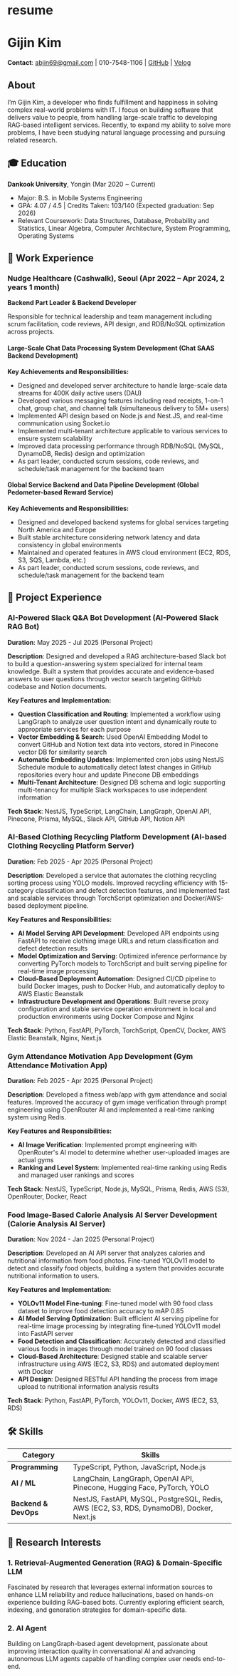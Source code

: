 # resume

# Gijin Kim

**Contact**: abjin69@gmail.com | 010-7548-1106 | [GitHub](https://github.com/abjin) | [Velog](https://velog.io/@abjin)

## About

I’m Gijin Kim, a developer who finds fulfillment and happiness in solving complex real-world problems with IT. I focus on building software that delivers value to people, from handling large-scale traffic to developing RAG-based intelligent services. Recently, to expand my ability to solve more problems, I have been studying natural language processing and pursuing related research.

## 🎓 Education

**Dankook University**, Yongin (Mar 2020 ~ Current)
- Major: B.S. in Mobile Systems Engineering
- GPA: 4.07 / 4.5 | Credits Taken: 103/140 (Expected graduation: Sep 2026)
- Relevant Coursework: Data Structures, Database, Probability and Statistics, Linear Algebra, Computer Architecture, System Programming, Operating Systems

## 💼 Work Experience

### Nudge Healthcare (Cashwalk), Seoul (Apr 2022 – Apr 2024, 2 years 1 month)
**Backend Part Leader & Backend Developer**

Responsible for technical leadership and team management including scrum facilitation, code reviews, API design, and RDB/NoSQL optimization across projects.

#### Large-Scale Chat Data Processing System Development (Chat SAAS Backend Development)
**Key Achievements and Responsibilities:**
- Designed and developed server architecture to handle large-scale data streams for 400K daily active users (DAU)
- Developed various messaging features including read receipts, 1-on-1 chat, group chat, and channel talk (simultaneous delivery to 5M+ users)
- Implemented API design based on Node.js and Nest.JS, and real-time communication using Socket.io
- Implemented multi-tenant architecture applicable to various services to ensure system scalability
- Improved data processing performance through RDB/NoSQL (MySQL, DynamoDB, Redis) design and optimization
- As part leader, conducted scrum sessions, code reviews, and schedule/task management for the backend team

#### Global Service Backend and Data Pipeline Development (Global Pedometer-based Reward Service)
**Key Achievements and Responsibilities:**
- Designed and developed backend systems for global services targeting North America and Europe
- Built stable architecture considering network latency and data consistency in global environments
- Maintained and operated features in AWS cloud environment (EC2, RDS, S3, SQS, Lambda, etc.)
- As part leader, conducted scrum sessions, code reviews, and schedule/task management for the backend team

## 🚀 Project Experience

### AI-Powered Slack Q&A Bot Development (AI-Powered Slack RAG Bot)
**Duration**: May 2025 - Jul 2025 (Personal Project)

**Description**: Designed and developed a RAG architecture-based Slack bot to build a question-answering system specialized for internal team knowledge. Built a system that provides accurate and evidence-based answers to user questions through vector search targeting GitHub codebase and Notion documents.

**Key Features and Implementation:**
- **Question Classification and Routing**: Implemented a workflow using LangGraph to analyze user question intent and dynamically route to appropriate services for each purpose
- **Vector Embedding & Search**: Used OpenAI Embedding Model to convert GitHub and Notion text data into vectors, stored in Pinecone vector DB for similarity search
- **Automatic Embedding Updates**: Implemented cron jobs using NestJS Schedule module to automatically detect latest changes in GitHub repositories every hour and update Pinecone DB embeddings
- **Multi-Tenant Architecture**: Designed DB schema and logic supporting multi-tenancy for multiple Slack workspaces to use independent information

**Tech Stack**: NestJS, TypeScript, LangChain, LangGraph, OpenAI API, Pinecone, Prisma, MySQL, Slack API, GitHub API, Notion API

### AI-Based Clothing Recycling Platform Development (AI-based Clothing Recycling Platform Server)
**Duration**: Feb 2025 - Apr 2025 (Personal Project)

**Description**: Developed a service that automates the clothing recycling sorting process using YOLO models. Improved recycling efficiency with 15-category classification and defect detection features, and implemented fast and scalable services through TorchScript optimization and Docker/AWS-based deployment pipeline.

**Key Features and Responsibilities:**
- **AI Model Serving API Development**: Developed API endpoints using FastAPI to receive clothing image URLs and return classification and defect detection results
- **Model Optimization and Serving**: Optimized inference performance by converting PyTorch models to TorchScript and built serving pipeline for real-time image processing
- **Cloud-Based Deployment Automation**: Designed CI/CD pipeline to build Docker images, push to Docker Hub, and automatically deploy to AWS Elastic Beanstalk
- **Infrastructure Development and Operations**: Built reverse proxy configuration and stable service operation environment in local and production environments using Docker Compose and Nginx

**Tech Stack**: Python, FastAPI, PyTorch, TorchScript, OpenCV, Docker, AWS Elastic Beanstalk, Nginx, Next.js

### Gym Attendance Motivation App Development (Gym Attendance Motivation App)
**Duration**: Feb 2025 - Apr 2025 (Personal Project)

**Description**: Developed a fitness web/app with gym attendance and social features. Improved the accuracy of gym image verification through prompt engineering using OpenRouter AI and implemented a real-time ranking system using Redis.

**Key Features and Responsibilities:**
- **AI Image Verification**: Implemented prompt engineering with OpenRouter's AI model to determine whether user-uploaded images are actual gyms
- **Ranking and Level System**: Implemented real-time ranking using Redis and managed user rankings and scores

**Tech Stack**: NestJS, TypeScript, Node.js, MySQL, Prisma, Redis, AWS (S3), OpenRouter, Docker, React

### Food Image-Based Calorie Analysis AI Server Development (Calorie Analysis AI Server)
**Duration**: Nov 2024 - Jan 2025 (Personal Project)

**Description**: Developed an AI API server that analyzes calories and nutritional information from food photos. Fine-tuned YOLOv11 model to detect and classify food objects, building a system that provides accurate nutritional information to users.

**Key Features and Implementation:**
- **YOLOv11 Model Fine-tuning**: Fine-tuned model with 90 food class dataset to improve food detection accuracy to mAP 0.85
- **AI Model Serving Optimization**: Built efficient AI serving pipeline for real-time image processing by integrating fine-tuned YOLOv11 model into FastAPI server
- **Food Detection and Classification**: Accurately detected and classified various foods in images through model trained on 90 food classes
- **Cloud-Based Architecture**: Designed stable and scalable server infrastructure using AWS (EC2, S3, RDS) and automated deployment with Docker
- **API Design**: Designed RESTful API handling the process from image upload to nutritional information analysis results

**Tech Stack**: Python, FastAPI, PyTorch, YOLOv11, Docker, AWS (EC2, S3, RDS)

## 🛠️ Skills

| Category | Skills |
|----------|---------|
| **Programming** | TypeScript, Python, JavaScript, Node.js |
| **AI / ML** | LangChain, LangGraph, OpenAI API, Pinecone, Hugging Face, PyTorch, YOLO |
| **Backend & DevOps** | NestJS, FastAPI, MySQL, PostgreSQL, Redis, AWS (EC2, S3, RDS, DynamoDB), Docker, Next.js |

## 🔬 Research Interests

### 1. Retrieval-Augmented Generation (RAG) & Domain-Specific LLM
Fascinated by research that leverages external information sources to enhance LLM reliability and reduce hallucinations, based on hands-on experience building RAG-based bots. Currently exploring efficient search, indexing, and generation strategies for domain-specific data.

### 2. AI Agent
Building on LangGraph-based agent development, passionate about improving interaction quality in conversational AI and advancing autonomous LLM agents capable of handling complex user needs end-to-end.